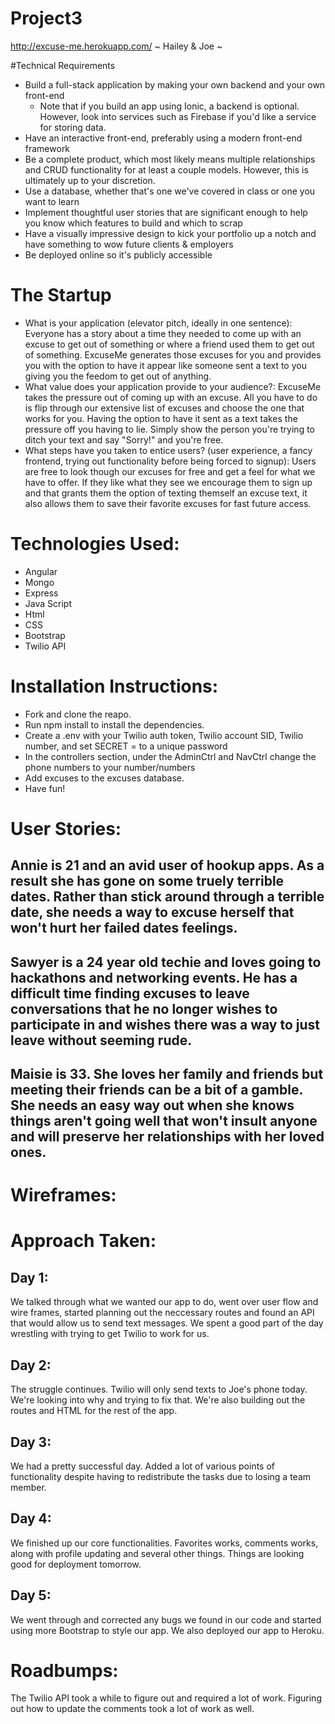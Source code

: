 # Project3
http://excuse-me.herokuapp.com/
~ Hailey & Joe ~

#Technical Requirements

* Build a full-stack application by making your own backend and your own front-end
  * Note that if you build an app using Ionic, a backend is optional. However, look into services such as Firebase if you'd like a service for storing data.
* Have an interactive front-end, preferably using a modern front-end framework
* Be a complete product, which most likely means multiple relationships and CRUD functionality for at least a couple models. However, this is ultimately up to your discretion.
* Use a database, whether that's one we've covered in class or one you want to learn
* Implement thoughtful user stories that are significant enough to help you know which features to build and which to scrap
* Have a visually impressive design to kick your portfolio up a notch and have something to wow future clients & employers
* Be deployed online so it's publicly accessible


# The Startup

  * What is your application (elevator pitch, ideally in one sentence):
    Everyone has a story about a time they needed to come up with an excuse to get out of something or where a friend used them to get out of something. ExcuseMe generates those excuses for you and provides you with the option to have it appear like someone sent a text to you giving you the feedom to get out of anything.
  * What value does your application provide to your audience?:
    ExcuseMe takes the pressure out of coming up with an excuse. All you have to do is flip through our extensive list of excuses and choose the one that works for you. Having the option to have it sent as a text takes the pressure off you having to lie. Simply show the person you're trying to ditch your text and say "Sorry!" and you're free.
  * What steps have you taken to entice users? (user experience, a fancy frontend, trying out functionality before being forced to signup): Users are free to look though our excuses for free and get a feel for what we have to offer. If they like what they see we encourage them to sign up and that grants them the option of texting themself an excuse text, it also allows them to save their favorite excuses for fast future access. 


# Technologies Used:
  * Angular
  * Mongo
  * Express
  * Java Script
  * Html
  * CSS
  * Bootstrap
  * Twilio API

# Installation Instructions:

  * Fork and clone the reapo. 
  * Run npm install to install the dependencies.
  * Create a .env with your Twilio auth token, Twilio account SID, Twilio number, and set SECRET = to a unique password
  * In the controllers section, under the AdminCtrl and NavCtrl change the phone numbers to your number/numbers
  * Add excuses to the excuses database.
  * Have fun!

# User Stories:

  ## Annie is 21 and an avid user of hookup apps. As a result she has gone on some truely terrible dates. Rather than stick around through a terrible date, she needs a way to excuse herself that won't hurt her failed dates feelings.

  ## Sawyer is a 24 year old techie and loves going to hackathons and networking events. He has a difficult time finding excuses to leave conversations that he no longer wishes to participate in and wishes there was a way to just leave without seeming rude.

  ## Maisie is 33. She loves her family and friends but meeting their friends can be a bit of a gamble. She needs an easy way out when she knows things aren't going well that won't insult anyone and will preserve her relationships with her loved ones. 

# Wireframes:

# Approach Taken:

  ## Day 1:
  We talked through what we wanted our app to do, went over user flow and wire frames, started planning out the neccessary routes and found an API that would allow us to send text messages. We spent a good part of the day wrestling with trying to get Twilio to work for us.

  ## Day 2:
  The struggle continues. Twilio will only send texts to Joe's phone today. We're looking into why and trying to fix that. We're also building out the routes and HTML for the rest of the app.

  ## Day 3:
  We had a pretty successful day. Added a lot of various points of functionality despite having to redistribute the tasks due to losing a team member.

  ## Day 4:
  We finished up our core functionalities. Favorites works, comments works, along with profile updating and several other things. Things are looking good for deployment tomorrow.

  ## Day 5:
  We went through and corrected any bugs we found in our code and started using more Bootstrap to style our app. We also deployed our app to Heroku.

# Roadbumps:

The Twilio API took a while to figure out and required a lot of work. Figuring out how to update the comments took a lot of work as well.